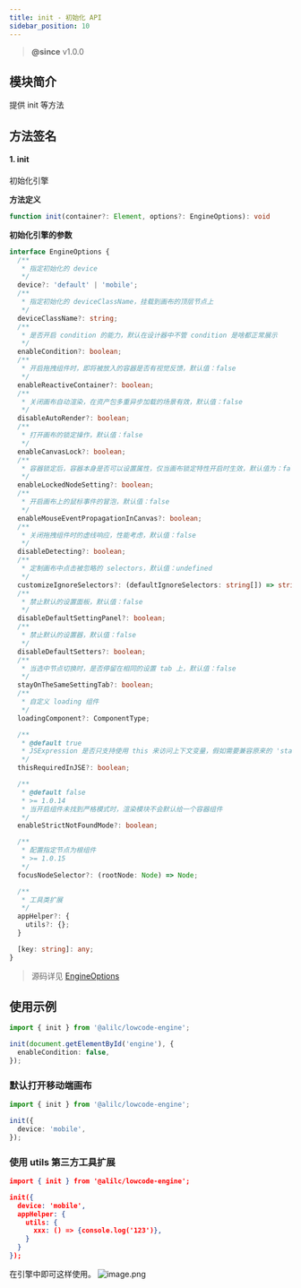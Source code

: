 ```yaml
---
title: init - 初始化 API
sidebar_position: 10
---
```


> **@since** v1.0.0


## 模块简介
提供 init 等方法
## 方法签名
#### 1. init
初始化引擎

**方法定义**
```typescript
function init(container?: Element, options?: EngineOptions): void
```

**初始化引擎的参数**

```typescript
interface EngineOptions {
  /**
   * 指定初始化的 device
   */
  device?: 'default' | 'mobile';
  /**
   * 指定初始化的 deviceClassName，挂载到画布的顶层节点上
   */
  deviceClassName?: string;
  /**
   * 是否开启 condition 的能力，默认在设计器中不管 condition 是啥都正常展示
   */
  enableCondition?: boolean;
  /**
   * 开启拖拽组件时，即将被放入的容器是否有视觉反馈，默认值：false
   */
  enableReactiveContainer?: boolean;
  /**
   * 关闭画布自动渲染，在资产包多重异步加载的场景有效，默认值：false
   */
  disableAutoRender?: boolean;
  /**
   * 打开画布的锁定操作，默认值：false
   */
  enableCanvasLock?: boolean;
  /**
   * 容器锁定后，容器本身是否可以设置属性，仅当画布锁定特性开启时生效，默认值为：false
   */
  enableLockedNodeSetting?: boolean;
  /**
   * 开启画布上的鼠标事件的冒泡，默认值：false
   */
  enableMouseEventPropagationInCanvas?: boolean;
  /**
   * 关闭拖拽组件时的虚线响应，性能考虑，默认值：false
   */
  disableDetecting?: boolean;
  /**
   * 定制画布中点击被忽略的 selectors，默认值：undefined
   */
  customizeIgnoreSelectors?: (defaultIgnoreSelectors: string[]) => string[];
  /**
   * 禁止默认的设置面板，默认值：false
   */
  disableDefaultSettingPanel?: boolean;
  /**
   * 禁止默认的设置器，默认值：false
   */
  disableDefaultSetters?: boolean;
  /**
   * 当选中节点切换时，是否停留在相同的设置 tab 上，默认值：false
   */
  stayOnTheSameSettingTab?: boolean;
  /**
   * 自定义 loading 组件
   */
  loadingComponent?: ComponentType;

  /**
   * @default true
   * JSExpression 是否只支持使用 this 来访问上下文变量，假如需要兼容原来的 'state.xxx'，则设置为 false
   */
  thisRequiredInJSE?: boolean;

  /**
   * @default false
   * >= 1.0.14
   * 当开启组件未找到严格模式时，渲染模块不会默认给一个容器组件
   */
  enableStrictNotFoundMode?: boolean;

  /**
   * 配置指定节点为根组件
   * >= 1.0.15
   */
  focusNodeSelector?: (rootNode: Node) => Node;

  /**
   * 工具类扩展
   */
  appHelper?: {
    utils?: {};
  }

  [key: string]: any;
}
```
> 源码详见 [EngineOptions](https://github.com/alibaba/lowcode-engine/blob/main/packages/types/src/engine-config.ts)


## 使用示例
```typescript
import { init } from '@alilc/lowcode-engine';

init(document.getElementById('engine'), {
  enableCondition: false,
});
```
###
### 默认打开移动端画布
```typescript
import { init } from '@alilc/lowcode-engine';

init({
  device: 'mobile',
});
```

### 使用 utils 第三方工具扩展
```json
import { init } from '@alilc/lowcode-engine';

init({
  device: 'mobile',
  appHelper: {
    utils: {
      xxx: () => {console.log('123')},
    }
  }
});
```

在引擎中即可这样使用。
![image.png](https://img.alicdn.com/imgextra/i4/O1CN01FWvu051OxAEYrHBy5_!!6000000001771-2-tps-3584-1796.png)
